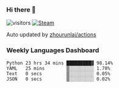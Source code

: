 ### Hi there 👋

![visitors](https://visitor-badge.glitch.me/badge?page_id=zhourunlai)
[![Steam](https://img.shields.io/badge/dynamic/json?label=Steam&query=%24.data.totalSubs&url=https%3A%2F%2Fapi.spencerwoo.com%2Fsubstats%2F%3Fsource%3DsteamGames%26queryKey%3D76561198285156854&suffix=%20Games&logo=steam&labelColor=134375&color=0b1a37&longCache=true)](http://steamcommunity.com/profiles/76561198285156854)

Auto updated by <a href="https://github.com/zhourunlai/zhourunlai/actions" target="_blank">zhourunlai/actions</a>

### Weekly Languages Dashboard

<!--PART:wakatime-->
```text
Python 23 hrs 34 mins █████████▓ 98.14%
YAML   25 mins        ▒░░░░░░░░░ 1.78%
Text   0 secs         ▒░░░░░░░░░ 0.05%
JSON   0 secs         ▒░░░░░░░░░ 0.02%
```
<!--PART:wakatime-->
